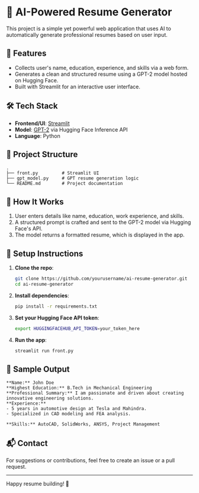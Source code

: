 
# 🤖 AI-Powered Resume Generator

This project is a simple yet powerful web application that uses AI to automatically generate professional resumes based on user input.

## 🚀 Features

- Collects user's name, education, experience, and skills via a web form.
- Generates a clean and structured resume using a GPT-2 model hosted on Hugging Face.
- Built with Streamlit for an interactive user interface.

## 🛠 Tech Stack

- **Frontend/UI**: [Streamlit](https://streamlit.io/)
- **Model**: [GPT-2](https://huggingface.co/openai-community/gpt2) via Hugging Face Inference API
- **Language**: Python

## 📁 Project Structure

```
.
├── front.py         # Streamlit UI
├── gpt_model.py     # GPT resume generation logic
└── README.md        # Project documentation
```

## 🧠 How It Works

1. User enters details like name, education, work experience, and skills.
2. A structured prompt is crafted and sent to the GPT-2 model via Hugging Face's API.
3. The model returns a formatted resume, which is displayed in the app.

## 🧪 Setup Instructions

1. **Clone the repo**:
    ```bash
    git clone https://github.com/yourusername/ai-resume-generator.git
    cd ai-resume-generator
    ```

2. **Install dependencies**:
    ```bash
    pip install -r requirements.txt
    ```

3. **Set your Hugging Face API token**:
    ```bash
    export HUGGINGFACEHUB_API_TOKEN=your_token_here
    ```

4. **Run the app**:
    ```bash
    streamlit run front.py
    ```

## 📄 Sample Output

```
**Name:** John Doe  
**Highest Education:** B.Tech in Mechanical Engineering  
**Professional Summary:** I am passionate and driven about creating innovative engineering solutions.  
**Experience:**  
- 5 years in automotive design at Tesla and Mahindra.  
- Specialized in CAD modeling and FEA analysis.  

**Skills:** AutoCAD, SolidWorks, ANSYS, Project Management  
```

## 📬 Contact

For suggestions or contributions, feel free to create an issue or a pull request.

---

Happy resume building! 🎯
